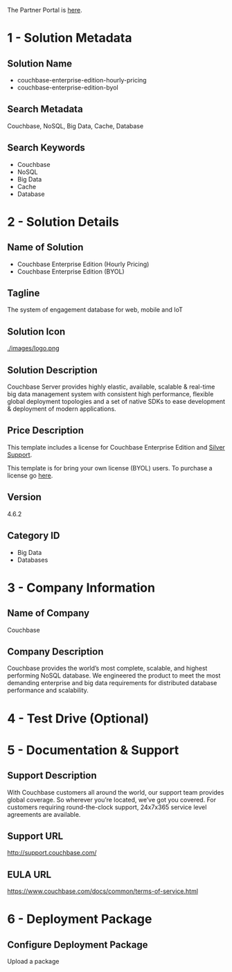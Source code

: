 The Partner Portal is [here](https://console.cloud.google.com/partner/solutions?project=couchbase-public&authuser=1).

# 1 - Solution Metadata

## Solution Name
* couchbase-enterprise-edition-hourly-pricing
* couchbase-enterprise-edition-byol

## Search Metadata
Couchbase, NoSQL, Big Data, Cache, Database

## Search Keywords
* Couchbase
* NoSQL
* Big Data
* Cache
* Database

# 2 - Solution Details

## Name of Solution
* Couchbase Enterprise Edition (Hourly Pricing)
* Couchbase Enterprise Edition (BYOL)

## Tagline
The system of engagement database for web, mobile and IoT

## Solution Icon
[./images/logo.png](./images/logo.png)

## Solution Description
Couchbase Server provides highly elastic, available, scalable & real-time big data management system with consistent high performance, flexible global deployment topologies and a set of native SDKs to ease development & deployment of modern applications.

## Price Description
This template includes a license for Couchbase Enterprise Edition and <a href="https://www.couchbase.com/support-policy">Silver Support</a>.

This template is for bring your own license (BYOL) users.  To purchase a license go <a href="https://www.couchbase.com/subscriptions-and-support">here</a>.

## Version
4.6.2

## Category ID
* Big Data
* Databases

# 3 - Company Information

## Name of Company
Couchbase

## Company Description
Couchbase provides the world’s most complete, scalable, and highest performing NoSQL database. We engineered the product to meet the most demanding enterprise and big data requirements for distributed database performance and scalability.

# 4 - Test Drive (Optional)

# 5 - Documentation & Support

## Support Description
With Couchbase customers all around the world, our support team provides global coverage. So wherever you’re located, we’ve got you covered. For customers requiring round-the-clock support, 24x7x365 service level agreements are available.

## Support URL
http://support.couchbase.com/

## EULA URL
https://www.couchbase.com/docs/common/terms-of-service.html

# 6 - Deployment Package

## Configure Deployment Package
Upload a package
